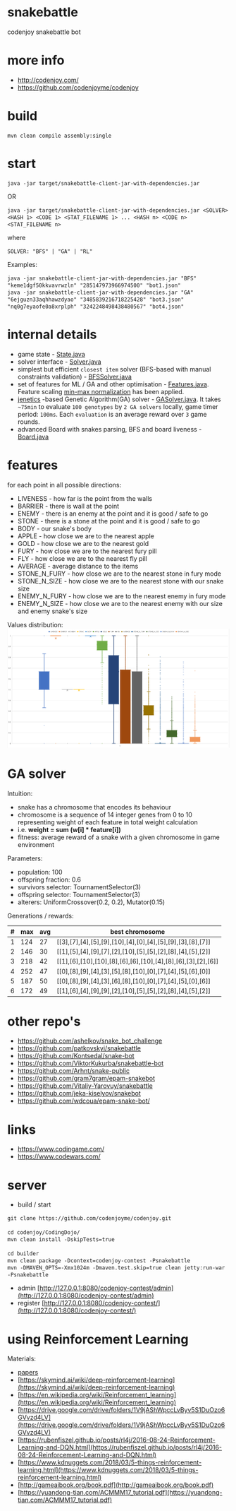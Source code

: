 # snakebattle
codenjoy snakebattle bot

# more info
- http://codenjoy.com/
- https://github.com/codenjoyme/codenjoy

# build
```
mvn clean compile assembly:single
```

# start
```
java -jar target/snakebattle-client-jar-with-dependencies.jar
```
OR
```
java -jar target/snakebattle-client-jar-with-dependencies.jar <SOLVER> <HASH 1> <CODE 1> <STAT_FILENAME 1> ... <HASH n> <CODE n> <STAT_FILENAME n>
```
where 
```
SOLVER: "BFS" | "GA" | "RL"
```
Examples:
```
java -jar snakebattle-client-jar-with-dependencies.jar "BFS" "keme1dgf50kkvavrwzln" "285147973966974500" "bot1.json"
java -jar snakebattle-client-jar-with-dependencies.jar "GA" "6ejguzn33aqhhawzdyao" "3485839216718225428" "bot3.json" "nq0g7eyaofe0a8xrplph" "3242248498438480567" "bot4.json"
```

# internal details
- game state - [State.java](src/main/java/com/github/illya13/snakebattle/State.java)
- solver interface - [Solver.java](src/main/java/com/github/illya13/snakebattle/Solver.java) 
- simplest but efficient `closest item` solver (BFS-based with manual constraints validation) - [BFSSolver.java](src/main/java/com/github/illya13/snakebattle/solver/BFSSolver.java)
- set of features for ML / GA and other optimisation - [Features.java](src/main/java/com/github/illya13/snakebattle/solver/Features.java). Feature scaling [min-max normalization](https://en.m.wikipedia.org/wiki/Feature_scaling#Rescaling_(min-max_normalization)) has been applied.  
- [jenetics](http://jenetics.io/) -based Genetic Algorithm(GA) solver - [GASolver.java](src/main/java/com/github/illya13/snakebattle/solver/GASolver.java). It takes `~75min` to evaluate `100 genotypes` by `2 GA solvers` locally, game timer period: `100ms`. Each `evaluation` is an average reward over `3` game rounds.  
- advanced Board with snakes parsing, BFS and board liveness - [Board.java](src/main/java/com/github/illya13/snakebattle/board/Board.java)

# features
for each point in all possible directions:
- LIVENESS - how far is the point from the walls 
- BARRIER - there is wall at the point
- ENEMY - there is an enemy at the point and it is good / safe to go
- STONE - there is a stone at the point and it is good / safe to go
- BODY - our snake's body
- APPLE - how close we are to the nearest apple
- GOLD - how close we are to the nearest gold
- FURY - how close we are to the nearest fury pill
- FLY - how close we are to the nearest fly pill
- AVERAGE - average distance to the items
- STONE_N_FURY - how close we are to the nearest stone in fury mode
- STONE_N_SIZE - how close we are to the nearest stone with our snake size
- ENEMY_N_FURY - how close we are to the nearest enemy in fury mode
- ENEMY_N_SIZE - how close we are to the nearest enemy with our size and enemy snake's size

Values distribution: 
![Feutares](features.png)

# GA solver
Intuition:
- snake has a chromosome that encodes its behaviour
- chromosome is a sequence of 14 integer genes from 0 to 10 representing weight of each feature in total weight calculation
- i.e. **weight = sum (w\[i\] * feature\[i\])**
- fitness: average reward of a snake with a given chromosome in game environment    

Parameters:
- population: 100
- offspring fraction: 0.6
- survivors selector: TournamentSelector(3)
- offspring selector: TournamentSelector(3)
- alterers: UniformCrossover(0.2, 0.2), Mutator(0.15)

Generations / rewards:

|  # | max | avg | best chromosome                                                  |
|----|-----|-----|------------------------------------------------------------------|
|  1 | 124 |  27 |       [[3],[7],[4],[5],[9],[10],[4],[0],[4],[5],[9],[3],[8],[7]] |
|  2 | 146 |  30 |       [[1],[5],[4],[9],[7],[2],[10],[5],[5],[2],[8],[4],[5],[2]] |
|  3 | 218 |  42 |     [[1],[6],[10],[10],[8],[6],[6],[10],[4],[8],[6],[3],[2],[6]] |
|  4 | 252 |  47 |       [[0],[8],[9],[4],[3],[5],[8],[10],[0],[7],[4],[5],[6],[0]] |
|  5 | 187 |  50 |       [[0],[8],[9],[4],[3],[6],[8],[10],[0],[7],[4],[5],[0],[6]] |
|  6 | 172 |  49 |       [[1],[6],[4],[9],[9],[2],[10],[5],[5],[2],[8],[4],[5],[2]] |

# other repo's
- https://github.com/ashelkov/snake_bot_challenge
- https://github.com/patkovskyi/snakebattle
- https://github.com/Kontsedal/snake-bot
- https://github.com/ViktorKukurba/snakebattle-bot
- https://github.com/Arhnt/snake-public
- https://github.com/gram7gram/epam-snakebot
- https://github.com/Vitaliy-Yarovuy/snakebattle
- https://github.com/jeka-kiselyov/snakebot
- https://github.com/wdcoua/epam-snake-bot/

# links
- https://www.codingame.com/
- https://www.codewars.com/

# server
- build / start
```
git clone https://github.com/codenjoyme/codenjoy.git

cd codenjoy/CodingDojo/
mvn clean install -DskipTests=true

cd builder
mvn clean package -Dcontext=codenjoy-contest -Psnakebattle
mvn -DMAVEN_OPTS=-Xmx1024m -Dmaven.test.skip=true clean jetty:run-war -Psnakebattle
```
- admin [http://127.0.0.1:8080/codenjoy-contest/admin](http://127.0.0.1:8080/codenjoy-contest/admin)
- register [http://127.0.0.1:8080/codenjoy-contest/](http://127.0.0.1:8080/codenjoy-contest/) 

# using Reinforcement Learning
Materials:
- [papers](papers)
- [https://skymind.ai/wiki/deep-reinforcement-learning](https://skymind.ai/wiki/deep-reinforcement-learning)
- [https://en.wikipedia.org/wiki/Reinforcement_learning](https://en.wikipedia.org/wiki/Reinforcement_learning)
- [https://drive.google.com/drive/folders/1V9jAShWpccLvByv5S1DuOzo6GVvzd4LV](https://drive.google.com/drive/folders/1V9jAShWpccLvByv5S1DuOzo6GVvzd4LV)
- [https://rubenfiszel.github.io/posts/rl4j/2016-08-24-Reinforcement-Learning-and-DQN.html](https://rubenfiszel.github.io/posts/rl4j/2016-08-24-Reinforcement-Learning-and-DQN.html)
- [https://www.kdnuggets.com/2018/03/5-things-reinforcement-learning.html](https://www.kdnuggets.com/2018/03/5-things-reinforcement-learning.html)
- [http://gameaibook.org/book.pdf](http://gameaibook.org/book.pdf)
- [https://yuandong-tian.com/ACMMM17_tutorial.pdf](https://yuandong-tian.com/ACMMM17_tutorial.pdf)